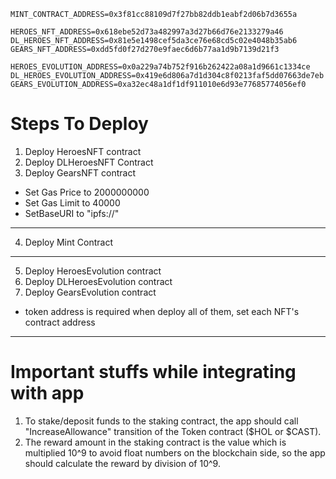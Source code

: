 ```
MINT_CONTRACT_ADDRESS=0x3f81cc88109d7f27bb82ddb1eabf2d06b7d3655a

HEROES_NFT_ADDRESS=0x618ebe52d73a482997a3d27b66d76e2133279a46
DL_HEROES_NFT_ADDRESS=0x81e5e1498cef5da3ce76e68cd5c02e4048b35ab6
GEARS_NFT_ADDRESS=0xdd5fd0f27d270e9faec6d6b77aa1d9b7139d21f3

HEROES_EVOLUTION_ADDRESS=0x0a229a74b752f916b262422a08a1d9661c1334ce
DL_HEROES_EVOLUTION_ADDRESS=0x419e6d806a7d1d304c8f0213faf5dd07663de7eb
GEARS_EVOLUTION_ADDRESS=0xa32ec48a1df1df911010e6d93e77685774056ef0
```

# Steps To Deploy

1. Deploy HeroesNFT contract
2. Deploy DLHeroesNFT Contract
3. Deploy GearsNFT contract

* Set Gas Price to 2000000000
* Set Gas Limit to 40000
* SetBaseURI to "ipfs://"


***
4. Deploy Mint Contract
***
5. Deploy HeroesEvolution contract
6. Deploy DLHeroesEvolution contract
7. Deploy GearsEvolution contract
* token address is required when deploy all of them, set each NFT's contract address

***

# Important stuffs while integrating with app
1. To stake/deposit funds to the staking contract, the app should call "IncreaseAllowance" transition of the Token contract ($HOL or $CAST).
2. The reward amount in the staking contract is the value which is multiplied 10^9 to avoid float numbers on the blockchain side, so the app should calculate the reward by division of 10^9.
